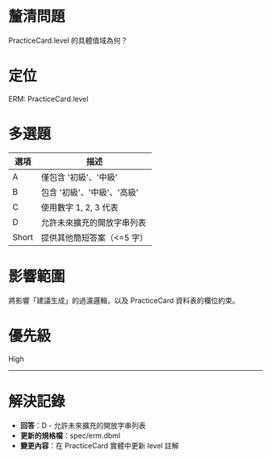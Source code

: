 # 釐清問題

PracticeCard.level 的具體值域為何？

# 定位

ERM: PracticeCard.level

# 多選題

| 選項 | 描述 |
|---|---|
| A | 僅包含 '初級'、'中級' |
| B | 包含 '初級'、'中級'、'高級' |
| C | 使用數字 1, 2, 3 代表 |
| D | 允許未來擴充的開放字串列表 |
| Short | 提供其他簡短答案（<=5 字）|

# 影響範圍

將影響「建議生成」的過濾邏輯，以及 PracticeCard 資料表的欄位約束。

# 優先級

High

---
# 解決記錄

- **回答**：D - 允許未來擴充的開放字串列表
- **更新的規格檔**：spec/erm.dbml
- **變更內容**：在 PracticeCard 實體中更新 level 註解